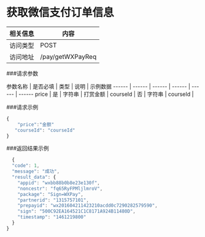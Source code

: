 
# 获取微信支付订单信息
 相关信息 | 内容
 ------ | ------
 访问类型 | POST
 访问地址 | /pay/getWXPayReq

###请求参数

 参数名称 | 是否必填 | 类型 | 说明 | 示例数据
 ------ | ------ | ------ | ------ | ------ | ------
 price | 是 | 字符串 | 打赏金额 |
 courseId | 否 | 字符串 | courseId |

###请求示例
```javascript
{
    "price":"金额"
   "courseId": "courseId"
}
```

###返回结果示例

```javascript
  {
  "code": 1,
  "message": "成功",
  "result_data": {
    "appid": "wxbb88b0b8e23e130f",
    "noncestr": "fq65RyFPMljlmroV",
    "package": "Sign=WXPay",
    "partnerid": "1315757101",
    "prepayid": "wx201604211423210acdd0c7290282579590",
    "sign": "500C92EA164521C1C8171A924B11480D",
    "timestamp": "1461219800"
  }
}


```
